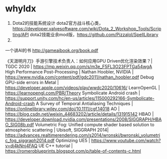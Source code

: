 # whyldx


1. Dota2的技能系统设计
dota2官方战斗核心类，https://developer.valvesoftware.com/wiki/Dota_2_Workshop_Tools/Scripting/API
dota2技能业余mod版，https://github.com/Pizzalol/SpellLibrary
2. 
一个讲AI的书
http://gameaibook.org/book.pdf

《天涯明月刀》手游引擎技术负责人：如何应用GPU Driven优化渲染效果？| TGDC 2020 | https://mp.weixin.qq.com/s/m3e_F5FL3O23FPTGa54wgA
High Performance Post-Processing | Nathan Hoobler, NVIDIA | https://www.nvidia.com/content/pdf/gdc2011/nathan_hoobler.pdf
Debug GPU-side errors in Metal | https://developer.apple.com/videos/play/wwdc2020/10616/
LearnOpenGL | https://learnopengl.com/PBR/Theory
Symbolicate Android crash | https://support.unity.com/hc/en-us/articles/115000292166-Symbolicate-Android-crash
A Survey of Temporal Antialiasing Techniques | https://onlinelibrary.wiley.com/doi/10.1111/cgf.14018
AO | https://blog.csdn.net/weixin_44683202/article/details/131915142
HBAO | https://developer.download.nvidia.com/presentations/2008/SIGGRAPH/HBAO_SIG08b.pdf
Volumetric Fog: Unified compute shader based solution to atmospheric scattering | Ubisoft, SIGGRAPH 2014| https://advances.realtimerendering.com/s2014/wronski/bwronski_volumetric_fog_siggraph2014.pdf
Optimizing UE5 | https://www.youtube.com/watch?v=dj4kNnj4FAQ
UE C++ tutorial | https://romeroblueprints.blogspot.com/p/table-of-contents-c.html
